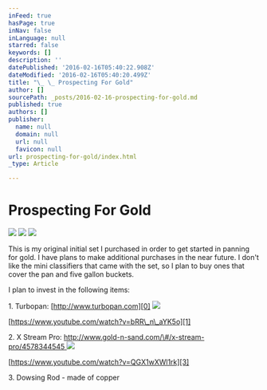 ```yaml
---
inFeed: true
hasPage: true
inNav: false
inLanguage: null
starred: false
keywords: []
description: ''
datePublished: '2016-02-16T05:40:22.908Z'
dateModified: '2016-02-16T05:40:20.499Z'
title: "\_ \_ Prospecting For Gold"
author: []
sourcePath: _posts/2016-02-16-prospecting-for-gold.md
published: true
authors: []
publisher:
  name: null
  domain: null
  url: null
  favicon: null
url: prospecting-for-gold/index.html
_type: Article

---
```

# Prospecting For Gold
![](https://the-grid-user-content.s3-us-west-2.amazonaws.com/437b2b19-931c-4757-921a-a7331cff24f9.jpg)
![](https://the-grid-user-content.s3-us-west-2.amazonaws.com/122890a9-070f-415d-8847-2b2a7a3d6c43.jpg)
![](https://the-grid-user-content.s3-us-west-2.amazonaws.com/4cce952f-f3b1-4803-8c13-5ab85bd98fb2.jpg)

This is my original initial set I purchased in order to get started in panning for gold. I have plans to make additional purchases in the near future. I don't like the mini classifiers that came with the set, so I plan to buy ones that cover the pan and five gallon buckets.

I plan to invest in the following items:

1\. Turbopan: [http://www.turbopan.com][0]
![](https://the-grid-user-content.s3-us-west-2.amazonaws.com/76610d8f-a7cc-4ba4-bd95-1651ee67ae9c.jpg)

[https://www.youtube.com/watch?v=bRR\_n\_aYK5o][1]

2\. X Stream Pro: [http://www.gold-n-sand.com/\#/x-stream-pro/4578344545 ][2]
![](https://the-grid-user-content.s3-us-west-2.amazonaws.com/f82c1673-b2eb-4218-ac83-a0cd282889a9.jpg)

[https://www.youtube.com/watch?v=QGX1wXWl1rk][3]

3\. Dowsing Rod - made of copper

[0]: http://www.turbopan.com/
[1]: https://www.youtube.com/watch?v=bRR_n_aYK5o
[2]: http://www.gold-n-sand.com/#/x-stream-pro/4578344545
[3]: https://www.youtube.com/watch?v=QGX1wXWl1rk